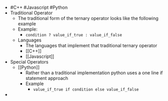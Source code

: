 - #C++ #Javascript #Python
- Traditional Operator
	- The traditional form of the ternary operator looks like the following example
	- Example:
		- ``condition ? value_if_true : value_if_false``
	- Languages
		- The languages that implement that traditional ternary operator
		- [[C++]]
		- [[Javascript]]
- Special Operators
	- [[Python]]
		- Rather than a traditional implementation python uses a one line if statement approach
		- Example
			- ``value_if_true if condition else value_if_false``
-